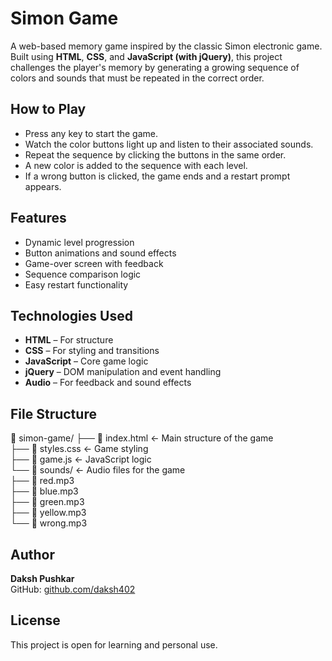 # Simon Game

A web-based memory game inspired by the classic Simon electronic game. Built using **HTML**, **CSS**, and **JavaScript (with jQuery)**, this project challenges the player's memory by generating a growing sequence of colors and sounds that must be repeated in the correct order.

## How to Play

- Press any key to start the game.
- Watch the color buttons light up and listen to their associated sounds.
- Repeat the sequence by clicking the buttons in the same order.
- A new color is added to the sequence with each level.
- If a wrong button is clicked, the game ends and a restart prompt appears.

## Features

- Dynamic level progression
- Button animations and sound effects
- Game-over screen with feedback
- Sequence comparison logic
- Easy restart functionality

## Technologies Used

- **HTML** – For structure
- **CSS** – For styling and transitions
- **JavaScript** – Core game logic
- **jQuery** – DOM manipulation and event handling
- **Audio** – For feedback and sound effects

## File Structure

📁 simon-game/
├── 📄 index.html        ← Main structure of the game  
├── 📄 styles.css        ← Game styling  
├── 📄 game.js           ← JavaScript logic  
└── 📁 sounds/           ← Audio files for the game  
    ├── 📄 red.mp3  
    ├── 📄 blue.mp3  
    ├── 📄 green.mp3  
    ├── 📄 yellow.mp3  
    └── 📄 wrong.mp3  


## Author

**Daksh Pushkar**  
GitHub: [github.com/daksh402](https://github.com/daksh402)

## License

This project is open for learning and personal use.
